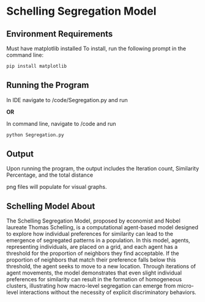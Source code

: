 # Schelling Segregation Model

## Environment Requirements

Must have matplotlib installed
To install, run the following prompt in the command line:

```python
pip install matplotlib
```

## Running the Program

In IDE navigate to /code/Segregation.py and run

__OR__

In command line, navigate to /code and run

```python
python Segregation.py
```

## Output

Upon running the program, the output includes the Iteration count, Similarity Percentage, and the total distance

png files will populate for visual graphs.

## Schelling Model About

The Schelling Segregation Model, proposed by economist and Nobel laureate Thomas Schelling, is a computational agent-based model designed to explore how individual preferences for similarity can lead to the emergence of segregated patterns in a population. In this model, agents, representing individuals, are placed on a grid, and each agent has a threshold for the proportion of neighbors they find acceptable. If the proportion of neighbors that match their preference falls below this threshold, the agent seeks to move to a new location. Through iterations of agent movements, the model demonstrates that even slight individual preferences for similarity can result in the formation of homogeneous clusters, illustrating how macro-level segregation can emerge from micro-level interactions without the necessity of explicit discriminatory behaviors.
